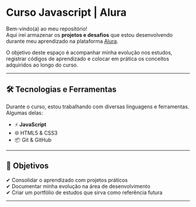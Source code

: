 # Curso Javascript | Alura

Bem-vindo(a) ao meu repositório!  
Aqui irei armazenar os **projetos e desafios** que estou desenvolvendo durante meu aprendizado na plataforma [Alura](https://www.alura.com.br/?srsltid=AfmBOorEgcvxyN0qGx6ZuwfoQUOe3aJ7CiA4rtMQ8wcZzl7AgGdJdFlG).  

O objetivo deste espaço é acompanhar minha evolução nos estudos, registrar códigos de aprendizado e colocar em prática os conceitos adquiridos ao longo do curso.  

---

## 🛠️ Tecnologias e Ferramentas

Durante o curso, estou trabalhando com diversas linguagens e ferramentas. Algumas delas:

- ⚡ **JavaScript**
- 🌐 HTML5 & CSS3  
- 📦 Git & GitHub  

---

## 🎯 Objetivos

✔ Consolidar o aprendizado com projetos práticos  
✔ Documentar minha evolução na área de desenvolvimento  
✔ Criar um portfólio de estudos que sirva como referência futura  

---

